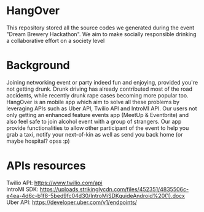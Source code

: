 # HangOver
This repository stored all the source codes we generated during the event "Dream Brewery Hackathon". We aim to make socially responsible drinking a collaborative effort on a society level

# Background
Joining networking event or party indeed fun and enjoying, provided you're not getting drunk. Drunk driving has already contributed most of the road accidents, while recently drunk rape cases becoming more popular too. 
HangOver is an mobile app which aim to solve all these problems by leveraging APIs such as Uber API, Twilio API and IntroMI API. Our users not only getting an enhanced feature events app (MeetUp & Eventbrite) and also feel safe to join alcohol event with a group of strangers. Our app provide functionalities to allow other participant of the event to help you grab a taxi, notify your next-of-kin as well as send you back home (or maybe hospital? opss :p)

# APIs resources
Twilio API: https://www.twilio.com/api <br />
IntroMI SDK: https://uploads.strikinglycdn.com/files/452351/4835506c-e4ea-4d6c-b1f8-5bed9fc04d30/IntroMiSDKguideAndroid%20(1).docx<br />
Uber API: https://developer.uber.com/v1/endpoints/
